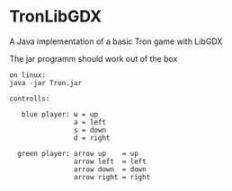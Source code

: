 # TronLibGDX
A Java implementation of a basic Tron game with LibGDX

The jar programm should work out of the box
```
on linux:
java -jar Tron.jar 

controlls:

   blue player: w = up
                a = left
                s = down
                d = right
               
  green player: arrow up    = up
                arrow left  = left
                arrow down  = down
                arrow right = right
  ```
  
    
